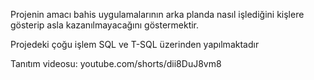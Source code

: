 Projenin amacı bahis uygulamalarının arka planda nasıl işlediğini kişlere gösterip asla kazanılmayacağını göstermektir.

Projedeki çoğu işlem SQL ve T-SQL üzerinden yapılmaktadır

Tanıtım videosu: youtube.com/shorts/dii8DuJ8vm8

